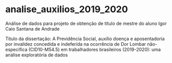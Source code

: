 # analise_auxilios_2019_2020

Análise de dados para projeto de obtenção de título de mestre do aluno Igor Caio Santana de Andrade

Título da dissertação: A  Previdência Social, auxílio doença e aposentadoria por invalidez  concedida e indeferida na ocorrência de Dor Lombar não-específica (CID10-M54.5) em trabalhadores brasileiros (2019-2020): uma análise exploratória de dados



